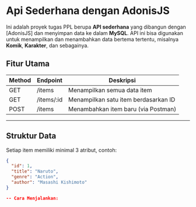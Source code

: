 ﻿# Api Sederhana dengan AdonisJS
Ini adalah proyek tugas PPL berupa **API sederhana** yang dibangun dengan [AdonisJS] dan menyimpan data ke dalam **MySQL**. API ini bisa digunakan untuk menampilkan dan menambahkan data bertema tertentu, misalnya **Komik**, **Karakter**, dan sebagainya.

## Fitur Utama

| Method | Endpoint     | Deskripsi                            |
|--------|--------------|--------------------------------------|
| GET    | /items       | Menampilkan semua data item          |
| GET    | /items/:id   | Menampilkan satu item berdasarkan ID |
| POST   | /items       | Menambahkan item baru (via Postman)  |

---

##  Struktur Data

Setiap item memiliki minimal 3 atribut, contoh:
```json
{
  "id": 1,
  "title": "Naruto",
  "genre": "Action",
  "author": "Masashi Kishimoto"
}

-- Cara Menjalankan:
